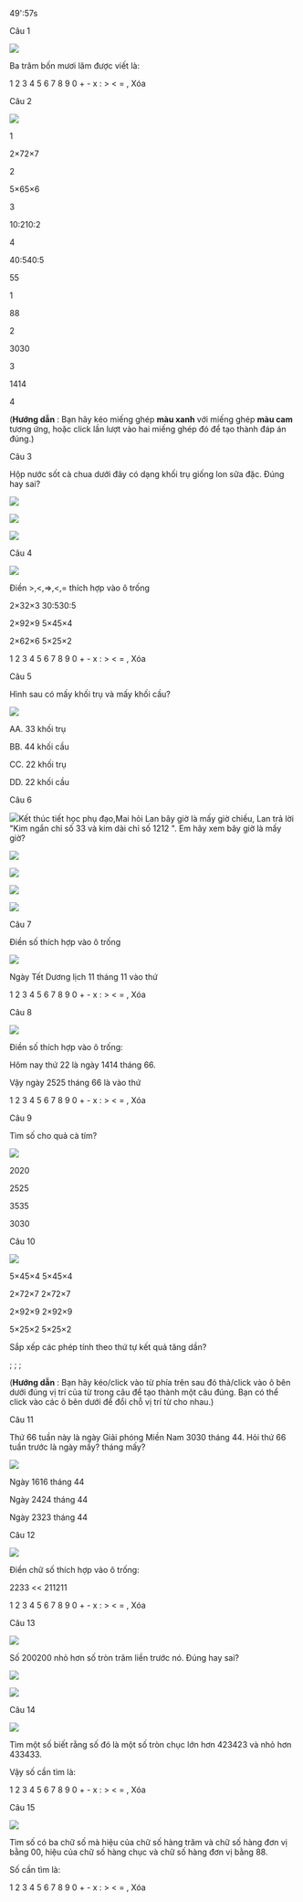 49':57s

Câu 1

![](https://onthi123.vn/public/uploads/1h/sdg1.jpg)

Ba trăm bốn mươi lăm được viết là:   

1 2 3 4 5 6 7 8 9 0 + - x : > < = , Xóa

Câu 2

![](https://onthi123.vn/public/uploads/1h/dmkl2.jpg)

1

2×72×7

2

5×65×6

3

10:210:2

4

40:540:5

55

1

88

2

3030

3

1414

4

(**Hướng dẫn** : Bạn hãy kéo miếng ghép **màu xanh** với miếng ghép **màu cam** tương ứng, hoặc click lần lượt vào hai miếng ghép đó để tạo thành đáp án đúng.)

Câu 3

Hộp nước sốt cà chua  dưới đây có dạng khối trụ giống lon sữa đặc. Đúng hay sai?

![](https://onthi123.vn/public/uploads/1h/djki3.png)

![](https://onthi123.vn/public/uploads/1h/alqi31.png)

![](https://onthi123.vn/public/uploads/1h/aklk32.png)

Câu 4

![](https://onthi123.vn/public/uploads/1h/sfhbw4.jpg)

Điền >,<,=>,<,= thích hợp vào ô trống

2×32×3   30:530:5

2×92×9  5×45×4

2×62×6   5×25×2

1 2 3 4 5 6 7 8 9 0 + - x : > < = , Xóa

Câu 5

Hình sau có mấy khối trụ và mấy khối cầu?

![](https://onthi123.vn/public/uploads/1h/fjka5.png)

AA. 33 khối trụ

BB. 44 khối cầu

CC. 22 khối trụ

DD. 22 khối cầu

Câu 6

![](https://onthi123.vn/public/uploads/1h/dsk6.jpg)Kết thúc tiết học phụ đạo,Mai hỏi Lan bây giờ là mấy giờ chiều, Lan trả lời "Kim ngắn chỉ số 33 và kim dài chỉ số 1212 ". Em hãy xem bây giờ là mấy giờ?

![](https://onthi123.vn/public/uploads/1h/dsk61.png)

![](https://onthi123.vn/public/uploads/1h/dsk62.png)

![](https://onthi123.vn/public/uploads/1h/dsk63.png)

![](https://onthi123.vn/public/uploads/1h/dsk64_2.png)

Câu 7

Điền số thích hợp vào ô trống

![](https://onthi123.vn/public/uploads/1h/slfe7.png)

Ngày Tết Dương lịch 11 tháng 11 vào thứ   

 

1 2 3 4 5 6 7 8 9 0 + - x : > < = , Xóa

Câu 8

![](https://onthi123.vn/public/uploads/rqr8.png)

Điền số thích hợp vào ô trống:

Hôm nay thứ 22 là ngày 1414 tháng 66.

Vậy ngày 2525 tháng 66 là vào thứ    

1 2 3 4 5 6 7 8 9 0 + - x : > < = , Xóa

Câu 9

Tìm số cho quả cà tím?

![](https://onthi123.vn/public/uploads/1h/fki9.png)

2020

2525

3535

3030

Câu 10

![](https://onthi123.vn/public/uploads/1h/mql12.jpg)

5×45×4 5×45×4

2×72×7 2×72×7

2×92×9 2×92×9

5×25×2 5×25×2

Sắp xếp các phép tính theo thứ tự kết quả tăng dần?

;  ;  ;  

 

(**Hướng dẫn** : Bạn hãy kéo/click vào từ phía trên sau đó thả/click vào ô bên dưới đúng vị trí của từ trong câu để tạo thành một câu đúng. Bạn có thể click vào các ô bên dưới để đổi chỗ vị trí từ cho nhau.)

Câu 11

Thứ 66 tuần này là ngày Giải phóng Miền Nam 3030 tháng 44. Hỏi thứ 66 tuần trước là ngày mấy? tháng mấy?

![](https://onthi123.vn/public/uploads/qt11.png)

Ngày 1616 tháng 44

Ngày 2424 tháng 44

Ngày 2323 tháng 44

Câu 12

![](https://onthi123.vn/public/uploads/1h/dkp12.png)

Điền chữ số thích hợp vào ô trống:

2233 << 211211

1 2 3 4 5 6 7 8 9 0 + - x : > < = , Xóa

Câu 13

![](https://onthi123.vn/public/uploads/1h/vnds13.jpg)

Số 200200 nhỏ hơn số tròn trăm liền trước nó. Đúng hay sai?

![](https://onthi123.vn/public/uploads/1h/alqi31.png)

![](https://onthi123.vn/public/uploads/1h/aklk32.png)

Câu 14

![](https://onthi123.vn/public/uploads/1h/shjd14.png)

Tìm một số biết rằng số đó là một số tròn chục lớn hơn 423423 và nhỏ hơn 433433.

Vậy số cần tìm là:   

1 2 3 4 5 6 7 8 9 0 + - x : > < = , Xóa

Câu 15

![](https://onthi123.vn/public/uploads/1h/sfdk15.jpg)

Tìm số có ba chữ số mà hiệu của chữ số hàng trăm và chữ số hàng đơn vị bằng 00, hiệu của chữ số hàng chục và chữ số hàng đơn vị bằng 88.

Số cần tìm là:   

1 2 3 4 5 6 7 8 9 0 + - x : > < = , Xóa
